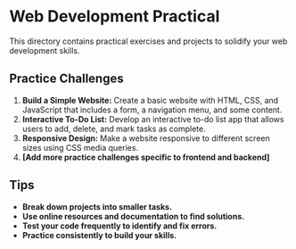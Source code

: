 # Web Development Practical 

This directory contains practical exercises and projects to solidify your web development skills.

## Practice Challenges

1. **Build a Simple Website:** Create a basic website with HTML, CSS, and JavaScript that includes a form, a navigation menu, and some content.
2. **Interactive To-Do List:** Develop an interactive to-do list app that allows users to add, delete, and mark tasks as complete.
3. **Responsive Design:** Make a website responsive to different screen sizes using CSS media queries.
4. **[Add more practice challenges specific to frontend and backend]**

## Tips

- **Break down projects into smaller tasks.**
- **Use online resources and documentation to find solutions.**
- **Test your code frequently to identify and fix errors.**
- **Practice consistently to build your skills.**